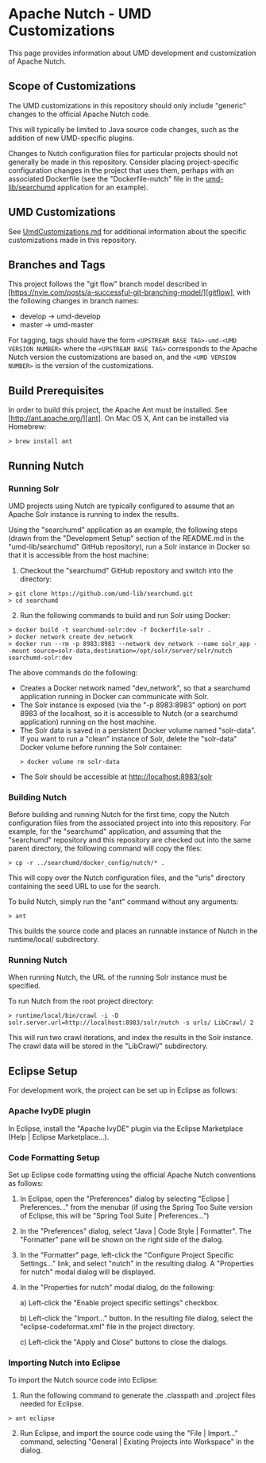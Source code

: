 # Apache Nutch - UMD Customizations

This page provides information about UMD development and customization
of Apache Nutch.

## Scope of Customizations

The UMD customizations in this repository should only include
"generic" changes to the official Apache Nutch code.

This will typically be limited to Java source code changes, such as the
addition of new UMD-specific plugins.

Changes to Nutch configuration files for particular projects should not
generally be made in this repository. Consider placing project-specific
configuration changes in the project that uses them, perhaps with an
associated Dockerfile (see the "Dockerfile-nutch" file in the
[umd-lib/searchumd][searchumd] application for an example).

## UMD Customizations

See [UmdCustomizations.md](UmdCustomizations.md) for additional
information about the specific customizations made in this repository.

## Branches and Tags

This project follows the "git flow" branch model described in
[https://nvie.com/posts/a-successful-git-branching-model/][gitflow],
with the following changes in branch names:

* develop -> umd-develop
* master -> umd-master

For tagging, tags should have the form `<UPSTREAM BASE TAG>-umd-<UMD VERSION NUMBER>`
where the `<UPSTREAM BASE TAG>` corresponds to the Apache Nutch version
the customizations are based on, and the `<UMD VERSION NUMBER>` is the
version of the customizations.

## Build Prerequisites

In order to build this project, the Apache Ant must be installed. See
[http://ant.apache.org/][ant]. On Mac OS X, Ant can be installed via
Homebrew:

```
> brew install ant
```

## Running Nutch

### Running Solr

UMD projects using Nutch are typically configured to assume that an
Apache Solr instance is running to index the results. 

Using the "searchumd" application as an example,  the following steps
(drawn from the "Development Setup" section of the README.md in the
"umd-lib/searchumd" GitHub repository), run a Solr instance in Docker
so that it is accessible from the host machine:

1) Checkout the "searchumd" GitHub repository and switch into the
directory:

```
> git clone https://github.com/umd-lib/searchumd.git
> cd searchumd
```

2) Run the following commands to build and run Solr using Docker:

```
> docker build -t searchumd-solr:dev -f Dockerfile-solr .
> docker network create dev_network
> docker run --rm -p 8983:8983 --network dev_network --name solr_app --mount source=solr-data,destination=/opt/solr/server/solr/nutch searchumd-solr:dev
```

The above commands do the following:

* Creates a Docker network named "dev_network", so that a searchumd
    application running in Docker can communicate with Solr.
* The Solr instance is exposed (via the "-p 8983:8983" option) on
    port 8983 of the localhost, so it is accessible to Nutch (or a
    searchumd application) running on the host machine.
* The Solr data is saved in a persistent Docker volume named
    "solr-data". If you want to run a "clean" instance of Solr, delete
    the "solr-data" Docker volume before running the Solr container:
    ```
    > docker volume rm solr-data
    ```
* The Solr should be accessible at [http://localhost:8983/solr][solr]

### Building Nutch

Before building and running Nutch for the first time, copy the Nutch
configuration files from the associated project into into this
repository. For example, for the "searchumd" application, and
assuming that the "searchumd" repository and this repository are
checked out into the same parent directory, the
following command will copy the files:

```
> cp -r ../searchumd/docker_config/nutch/* .
```

This will copy over the Nutch configuration files, and the "urls"
directory containing the seed URL to use for the search.

To build Nutch, simply run the "ant" command without any arguments:

```
> ant
```

This builds the source code and places an runnable instance of Nutch in
the runtime/local/ subdirectory.

### Running Nutch

When running Nutch, the URL of the running Solr instance must be
specified. 

To run Nutch from the root project directory:

```
> runtime/local/bin/crawl -i -D solr.server.url=http://localhost:8983/solr/nutch -s urls/ LibCrawl/ 2
```

This will run two crawl iterations, and index the results in the Solr
instance. The crawl data will be stored in the "LibCrawl/" subdirectory.

## Eclipse Setup

For development work, the project can be set up in Eclipse as follows:
 
### Apache IvyDE plugin

In Eclipse, install the "Apache IvyDE" plugin via the Eclipse
Marketplace (Help | Eclipse Marketplace...).

### Code Formatting Setup

Set up Eclipse code formatting using the official Apache Nutch
conventions as follows:

1) In Eclipse, open the "Preferences" dialog by selecting
"Eclipse | Preferences..." from the menubar (if using the Spring Too
 Suite version of Eclipse, this will be
 "Spring Tool Suite | Preferences...")
 
2) In the "Preferences" dialog, select "Java | Code Style | Formatter".
The "Formatter" pane will be shown on the right side of the dialog.
 
3) In the "Formatter" page, left-click the "Configure Project Specific 
Settings..." link, and select "nutch" in the resulting dialog. A
"Properties for nutch" modal dialog will be displayed.
 
4) In the "Properties for nutch" modal dialog, do the following:
 
    a) Left-click the "Enable project specific settings" checkbox.
 
    b) Left-click the "Import..." button. In the resulting file dialog,
       select the "eclipse-codeformat.xml" file in the project directory.
 
    c) Left-click the "Apply and Close" buttons to close the dialogs.
 
### Importing Nutch into Eclipse

To import the Nutch source code into Eclipse:

1) Run the following command to generate the .classpath and .project
files needed for Eclipse.

```
> ant eclipse
```

2) Run Eclipse, and import the source code using the "File | Import..."
command, selecting "General | Existing Projects into Workspace" in the
dialog.

[ant]: http://ant.apache.org/
[gitflow]: https://nvie.com/posts/a-successful-git-branching-model/
[searchumd]: https://github.com/umd-lib/searchumd
[solr]: http://localhost:8983/solr

